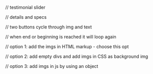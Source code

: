 // testimonial slider

// details and specs

// two buttons cycle through img and text

// when end or beginning is reached it will loop again

// option 1: add the imgs in HTML markup - choose this opt

// option 2: add empty divs and add imgs in CSS as background img

// option 3: add imgs in js by using an object
